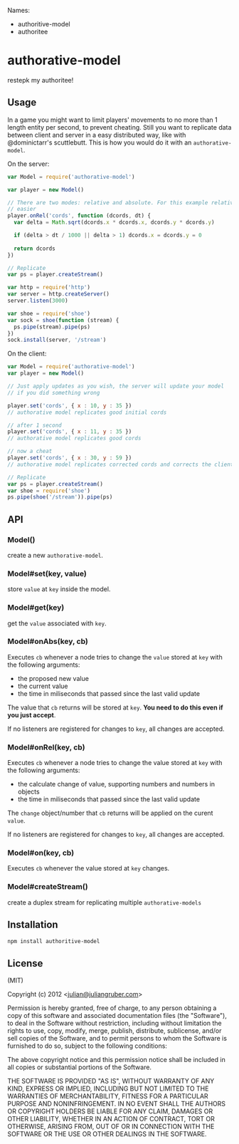 Names:

* authoritive-model
* authoritee

# authorative-model

restepk my authoritee!

## Usage

In a game you might want to limit players' movements to no more than 1 length
entity per second, to prevent cheating. Still you want to replicate data
between client and server in a easy distributed way, like with @dominictarr's
scuttlebutt. This is how you would do it with an `authorative-model`.

On the server:

```javascript
var Model = require('authorative-model')

var player = new Model()

// There are two modes: relative and absolute. For this example relative mode is
// easier
player.onRel('cords', function (dcords, dt) {
  var delta = Math.sqrt(dcords.x * dcords.x, dcords.y * dcords.y)

  if (delta > dt / 1000 || delta > 1) dcords.x = dcords.y = 0
  
  return dcords
})

// Replicate
var ps = player.createStream()

var http = require('http')
var server = http.createServer()
server.listen(3000)

var shoe = require('shoe')
var sock = shoe(function (stream) {
  ps.pipe(stream).pipe(ps)
})
sock.install(server, '/stream')
```
On the client:

```javascript
var Model = require('authorative-model')
var player = new Model()

// Just apply updates as you wish, the server will update your model
// if you did something wrong

player.set('cords', { x : 10, y : 35 })
// authorative model replicates good initial cords

// after 1 second
player.set('cords', { x : 11, y : 35 })
// authorative model replicates good cords

// now a cheat
player.set('cords', { x : 30, y : 59 })
// authorative model replicates corrected cords and corrects the client

// Replicate
var ps = player.createStream()
var shoe = require('shoe')
ps.pipe(shoe('/stream')).pipe(ps)
```

## API

### Model()

create a new `authorative-model`.

### Model#set(key, value)

store `value` at `key` inside the model.

### Model#get(key)

get the `value` associated with `key`.

### Model#onAbs(key, cb)

Executes `cb` whenever a node tries to change the `value` stored at `key` with
the following arguments:

* the proposed new value
* the current value
* the time in miliseconds that passed since the last valid update

The value that `cb` returns will be stored at `key`. __You need to do this
even if you just accept__.

If no listeners are registered for changes to `key`, all changes are accepted.

### Model#onRel(key, cb)

Executes `cb` whenever a node tries to change the value stored at `key` with
the following arguments:

* the calculate change of value, supporting numbers and numbers in objects
* the time in miliseconds that passed since the last valid update

The `change` object/number that `cb` returns will be applied on the curent
`value`.

If no listeners are registered for changes to `key`, all changes are accepted.

### Model#on(key, cb)

Executes `cb` whenever the value stored at `key` changes.

### Model#createStream()

create a duplex stream for replicating multiple `authorative-models`

## Installation

```bash
npm install authoritive-model
```

## License

(MIT)

Copyright (c) 2012 &lt;julian@juliangruber.com&gt;

Permission is hereby granted, free of charge, to any person obtaining a copy of
this software and associated documentation files (the "Software"), to deal in
the Software without restriction, including without limitation the rights to
use, copy, modify, merge, publish, distribute, sublicense, and/or sell copies of
the Software, and to permit persons to whom the Software is furnished to do so,
subject to the following conditions:

The above copyright notice and this permission notice shall be included in all
copies or substantial portions of the Software.

THE SOFTWARE IS PROVIDED "AS IS", WITHOUT WARRANTY OF ANY KIND, EXPRESS OR
IMPLIED, INCLUDING BUT NOT LIMITED TO THE WARRANTIES OF MERCHANTABILITY,
FITNESS FOR A PARTICULAR PURPOSE AND NONINFRINGEMENT. IN NO EVENT SHALL THE
AUTHORS OR COPYRIGHT HOLDERS BE LIABLE FOR ANY CLAIM, DAMAGES OR OTHER
LIABILITY, WHETHER IN AN ACTION OF CONTRACT, TORT OR OTHERWISE, ARISING FROM,
OUT OF OR IN CONNECTION WITH THE SOFTWARE OR THE USE OR OTHER DEALINGS IN THE
SOFTWARE.
